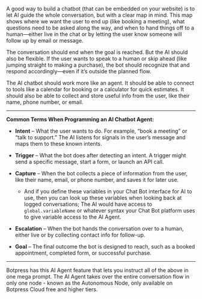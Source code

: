 
A good way to build a chatbot (that can be embedded on your website) is to let AI guide the whole conversation, but with a clear map in mind. This map shows where we want the user to end up (like booking a meeting), what questions need to be asked along the way, and when to hand things off to a human—either live in the chat or by letting the user know someone will follow up by email or message.

The conversation should end when the goal is reached. But the AI should also be flexible. If the user wants to speak to a human or skip ahead (like jumping straight to making a purchase), the bot should recognize that and respond accordingly—even if it’s outside the planned flow.

The AI chatbot should work more like an agent. It should be able to connect to tools like a calendar for booking or a calculator for quick estimates. It should also be able to collect and store useful info from the user, like their name, phone number, or email.

---

**Common Terms When Programming an AI Chatbot Agent:**

- **Intent** – What the user wants to do. For example, “book a meeting” or “talk to support.” The AI listens for signals in the user’s message and maps them to these known intents.
    
- **Trigger** – What the bot does after detecting an intent. A trigger might send a specific message, start a form, or launch an API call.
    
- **Capture** – When the bot collects a piece of information from the user, like their name, email, or phone number, and saves it for later use.
	- And if you define these variables in your Chat Bot interface for AI to use, then you can look up these variables when looking back at logged conversations; The AI would have access to `global.variableName` or whatever syntax your Chat Bot platform uses to give variable access to the AI Agent.
    
- **Escalation** – When the bot hands the conversation over to a human, either live or by collecting contact info for follow-up.
    
- **Goal** – The final outcome the bot is designed to reach, such as a booked appointment, completed form, or successful purchase.
    

---

Botpress has this AI Agent feature that lets you instruct all of the above in one mega prompt. The AI Agent takes over the entire conversation flow in only one node - known as the Autonomous Node, only available on Botpress Cloud free and higher tiers.